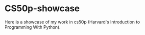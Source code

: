 # CS50p-showcase

Here is a showcase of my work in cs50p (Harvard's Introduction to Programming With Python).
